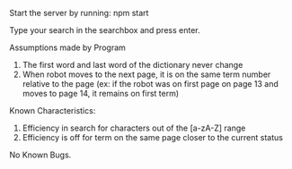 Start the server by running: npm start

Type your search in the searchbox and press enter.

Assumptions made by Program
1. The first word and last word of the dictionary never change
2. When robot moves to the next page, it is on the same term number relative to the page (ex: if the robot was on first page on page 13 and moves to page 14, it remains on first term)

Known Characteristics:
1. Efficiency in search for characters out of the [a-zA-Z] range
2. Efficiency is off for term on the same page closer to the current status

No Known Bugs.
